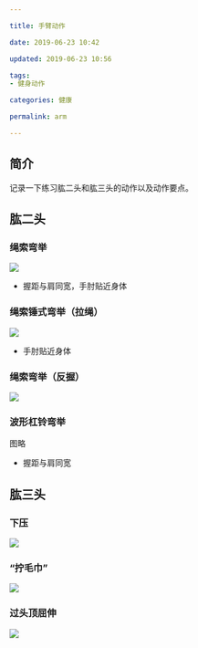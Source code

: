 ```yaml
---

title: 手臂动作

date: 2019-06-23 10:42

updated: 2019-06-23 10:56

tags:
- 健身动作

categories: 健康

permalink: arm

---
```




## 简介

记录一下练习肱二头和肱三头的动作以及动作要点。



## 肱二头

### 绳索弯举

![](/images/绳索弯举（直杆）.jpg)

- 握距与肩同宽，手肘贴近身体



### 绳索锤式弯举（拉绳）

![](/images/绳索锤式弯举（拉绳）.jpg)

- 手肘贴近身体



### 绳索弯举（反握）

![](/images/绳索弯举（反握）.jpg)



### 波形杠铃弯举

图略

- 握距与肩同宽



## 肱三头

### 下压

![](/images/下压.jpg)



### “拧毛巾”

![](/images/“拧毛巾”.jpg)



### 过头顶屈伸

![](/images/过头顶屈伸.jpg)